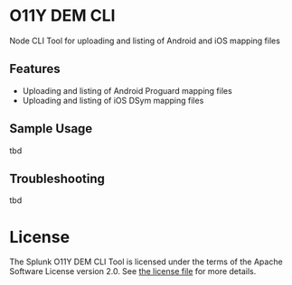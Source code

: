 # O11Y DEM CLI
Node CLI Tool for uploading and listing of Android and iOS mapping files

## Features

* Uploading and listing of Android Proguard mapping files
* Uploading and listing of iOS DSym mapping files

## Sample Usage

tbd

## Troubleshooting

tbd

# License

The Splunk O11Y DEM CLI Tool is licensed under the terms of the Apache Software License
version 2.0. See [the license file](./LICENSE) for more details.
